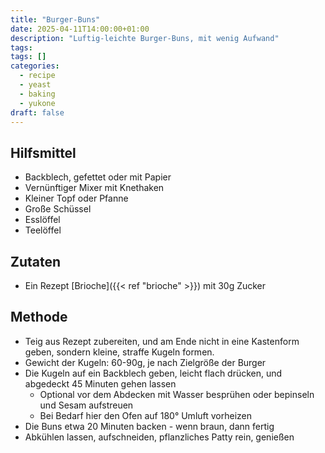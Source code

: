 ```yaml
---
title: "Burger-Buns"
date: 2025-04-11T14:00:00+01:00
description: "Luftig-leichte Burger-Buns, mit wenig Aufwand"
tags:
tags: []
categories:
  - recipe
  - yeast
  - baking
  - yukone
draft: false
---
```


## Hilfsmittel

- Backblech, gefettet oder mit Papier
- Vernünftiger Mixer mit Knethaken
- Kleiner Topf oder Pfanne
- Große Schüssel
- Esslöffel
- Teelöffel

## Zutaten

- Ein Rezept [Brioche]({{< ref "brioche" >}}) mit 30g Zucker

## Methode

- Teig aus Rezept zubereiten, und am Ende nicht in eine Kastenform geben, sondern kleine, straffe Kugeln formen.
- Gewicht der Kugeln: 60-90g, je nach Zielgröße der Burger
- Die Kugeln auf ein Backblech geben, leicht flach drücken, und abgedeckt 45 Minuten gehen lassen
    - Optional vor dem Abdecken mit Wasser besprühen oder bepinseln und Sesam aufstreuen
    - Bei Bedarf hier den Ofen auf 180° Umluft vorheizen
- Die Buns etwa 20 Minuten backen - wenn braun, dann fertig
- Abkühlen lassen, aufschneiden, pflanzliches Patty rein, genießen
